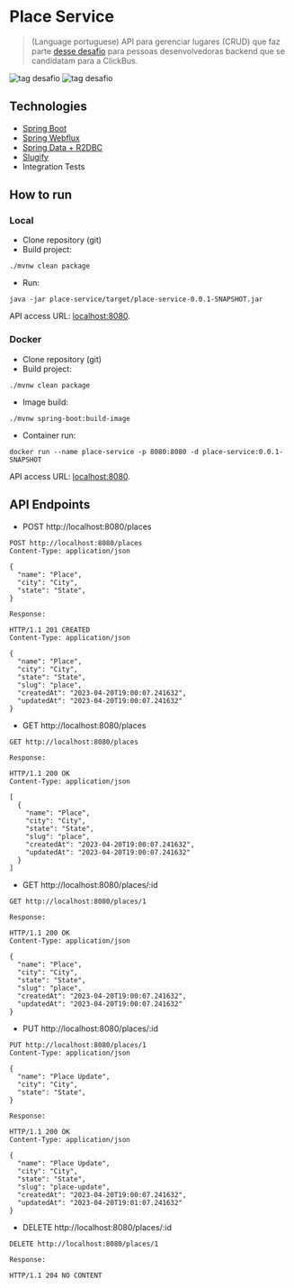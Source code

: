 # Place Service

> (Language portuguese) API para gerenciar lugares (CRUD) que faz parte [desse desafio](https://github.com/RocketBus/quero-ser-clickbus/tree/master/testes/backend-developer) para pessoas desenvolvedoras backend que se candidatam para a ClickBus.

![tag desafio](https://img.shields.io/static/v1?label=By&message=Rudolf_HiOk&color=8257E5&labelColor=000000)
![tag desafio](https://img.shields.io/static/v1?label=Type&message=Challenge&color=8257E5&labelColor=000000)

## Technologies

- [Spring Boot](https://spring.io/projects/spring-boot)
- [Spring Webflux](https://docs.spring.io/spring-framework/reference/web/webflux.html)
- [Spring Data + R2DBC](https://docs.spring.io/spring-framework/reference/data-access/r2dbc.html)
- [Slugify](https://github.com/slugify/slugify)
- Integration Tests

## How to run

### Local
- Clone repository (git)
- Build project:
```
./mvnw clean package
```
- Run:
```
java -jar place-service/target/place-service-0.0.1-SNAPSHOT.jar
```
API access URL: [localhost:8080](http://localhost:8080).

### Docker

- Clone repository (git)
- Build project:
```
./mvnw clean package
```
- Image build:
```
./mvnw spring-boot:build-image
```
- Container run:
```
docker run --name place-service -p 8080:8080 -d place-service:0.0.1-SNAPSHOT
```

API access URL: [localhost:8080](http://localhost:8080).

## API Endpoints

- POST http://localhost:8080/places
```
POST http://localhost:8080/places
Content-Type: application/json

{
  "name": "Place",
  "city": "City",
  "state": "State",
}

Response:

HTTP/1.1 201 CREATED
Content-Type: application/json

{
  "name": "Place",
  "city": "City",
  "state": "State",
  "slug": "place",
  "createdAt": "2023-04-20T19:00:07.241632",
  "updatedAt": "2023-04-20T19:00:07.241632"
}
```

- GET http://localhost:8080/places
```
GET http://localhost:8080/places

Response:

HTTP/1.1 200 OK
Content-Type: application/json

[
  {
    "name": "Place",
    "city": "City",
    "state": "State",
    "slug": "place",
    "createdAt": "2023-04-20T19:00:07.241632",
    "updatedAt": "2023-04-20T19:00:07.241632"
  }
]
```

- GET http://localhost:8080/places/:id
```
GET http://localhost:8080/places/1

Response:

HTTP/1.1 200 OK
Content-Type: application/json

{
  "name": "Place",
  "city": "City",
  "state": "State",
  "slug": "place",
  "createdAt": "2023-04-20T19:00:07.241632",
  "updatedAt": "2023-04-20T19:00:07.241632"
}
```

- PUT http://localhost:8080/places/:id
```
PUT http://localhost:8080/places/1
Content-Type: application/json

{
  "name": "Place Update",
  "city": "City",
  "state": "State",
}

Response:

HTTP/1.1 200 OK
Content-Type: application/json

{
  "name": "Place Update",
  "city": "City",
  "state": "State",
  "slug": "place-update",
  "createdAt": "2023-04-20T19:00:07.241632",
  "updatedAt": "2023-04-20T19:01:07.241632"
}
```

- DELETE http://localhost:8080/places/:id
```
DELETE http://localhost:8080/places/1

Response:

HTTP/1.1 204 NO CONTENT
```
